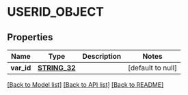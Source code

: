 # USERID_OBJECT

## Properties
Name | Type | Description | Notes
------------ | ------------- | ------------- | -------------
**var_id** | [**STRING_32**](STRING_32.md) |  | [default to null]

[[Back to Model list]](../README.md#documentation-for-models) [[Back to API list]](../README.md#documentation-for-api-endpoints) [[Back to README]](../README.md)


